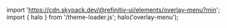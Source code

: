 <!--
type: template
name: overlay-menu
-->

import 'https://cdn.skypack.dev/@refinitiv-ui/elements/overlay-menu?min';
import { halo } from '/theme-loader.js';
halo('overlay-menu');